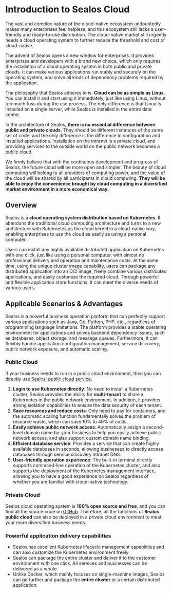 # Introduction to Sealos Cloud

The vast and complex nature of the cloud-native ecosystem undoubtedly makes many enterprises feel helpless, and this ecosystem still lacks a user-friendly and ready-to-use distribution. The cloud-native market still urgently needs a cloud operating system to further reduce the threshold and cost of cloud-native.

The advent of Sealos opens a new window for enterprises. It provides enterprises and developers with a brand new choice, which only requires the installation of a cloud operating system in both public and private clouds. It can make various applications run stably and securely on the operating system, and solve all kinds of dependency problems required by the application.

The philosophy that Sealos adheres to is: **Cloud can be as simple as Linux**. You can install it and start using it immediately, just like using Linux, without too much fuss during the use process. The only difference is that Linux is installed on a single server, while Sealos is installed in the entire data center.

In the architecture of Sealos, **there is no essential difference between public and private clouds**. They should be different instances of the same set of code, and the only difference is the difference in configuration and installed applications. Installation on the intranet is a private cloud, and providing services to the outside world on the public network becomes a public cloud.

We firmly believe that with the continuous development and progress of Sealos, the future cloud will be more open and simpler. The beauty of cloud computing will belong to all providers of computing power, and the value of the cloud will be shared by all participants in cloud computing. **They will be able to enjoy the convenience brought by cloud computing in a diversified market environment in a more economical way.**

## Overview

Sealos is a **cloud operating system distribution based on Kubernetes**. It abandons the traditional cloud computing architecture and turns to a new architecture with Kubernetes as the cloud kernel in a cloud-native way, enabling enterprises to use the cloud as easily as using a personal computer.

Users can install any highly available distributed application on Kubernetes with one click, just like using a personal computer, with almost no professional delivery and operation and maintenance costs. At the same time, using the unique cluster image capability, users can package any distributed application into an OCI image, freely combine various distributed applications, and easily customize the required cloud. Through powerful and flexible application store functions, it can meet the diverse needs of various users.

## Applicable Scenarios & Advantages

Sealos is a powerful business operation platform that can perfectly support various applications such as Java, Go, Python, PHP, etc., regardless of programming language limitations. The platform provides a stable operating environment for applications and solves backend dependency issues, such as databases, object storage, and message queues. Furthermore, it can flexibly handle application configuration management, service discovery, public network exposure, and automatic scaling.

### Public Cloud

If your business needs to run in a public cloud environment, then you can directly use [Sealos' public cloud service](https://cloud.sealos.io).

1. **Login to use Kubernetes directly**: No need to install a Kubernetes cluster, Sealos provides the ability for **multi-tenant** to share a Kubernetes in the public network environment. In addition, it provides strong isolation capabilities to ensure the data security of each tenant.
2. **Save resources and reduce costs**: Only need to pay for containers, and the automatic scaling function fundamentally solves the problem of resource waste, which can save 10% to 40% of costs.
3. **Easily achieve public network access**: Automatically assign a second-level domain name for your business to help you easily achieve public network access, and also support custom domain name binding.
4. **Efficient database service**: Provides a service that can create highly available databases in seconds, allowing businesses to directly access databases through service discovery intranet DNS.
5. **User-friendly operation experience**: The built-in terminal directly supports command-line operation of the Kubernetes cluster, and also supports the deployment of the Kubernetes management interface, allowing you to have a good experience on Sealos regardless of whether you are familiar with cloud-native technology.

### Private Cloud

Sealos cloud operating system is **100% open source and free**, and you can find all the source code on [GitHub](https://github.com/labring/sealos). Therefore, all the functions of **Sealos public cloud** can also be deployed in a private cloud environment to meet your more diversified business needs.

### Powerful application delivery capabilities

- Sealos has excellent Kubernetes lifecycle management capabilities and can also customize the Kubernetes environment freely.
- Sealos can package the entire cluster and deliver it to the customer environment with one click. All services and businesses can be delivered as a whole.
- Unlike Docker, which mainly focuses on single-machine images, Sealos can go further and package the **entire cluster** or a certain distributed application.